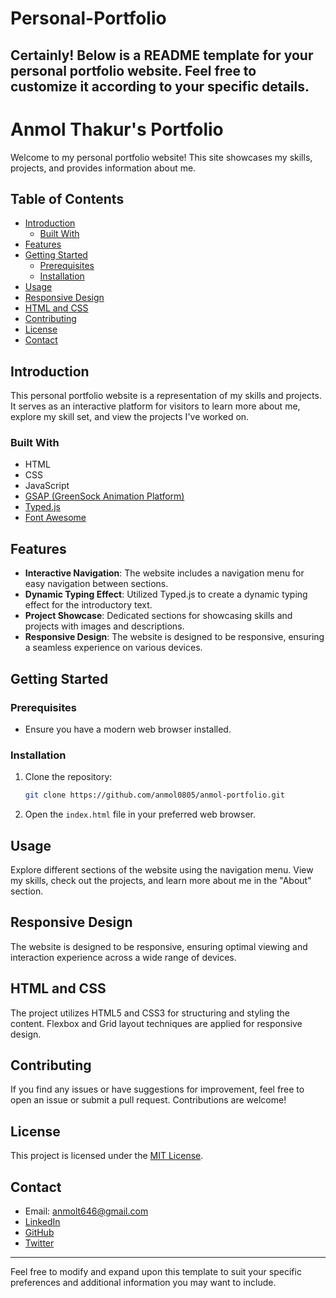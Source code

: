 # Personal-Portfolio
Certainly! Below is a README template for your personal portfolio website. Feel free to customize it according to your specific details.
---
# Anmol Thakur's Portfolio

Welcome to my personal portfolio website! This site showcases my skills, projects, and provides information about me.

## Table of Contents

- [Introduction](#introduction)
  - [Built With](#built-with)
- [Features](#features)
- [Getting Started](#getting-started)
  - [Prerequisites](#prerequisites)
  - [Installation](#installation)
- [Usage](#usage)
- [Responsive Design](#responsive-design)
- [HTML and CSS](#html-and-css)
- [Contributing](#contributing)
- [License](#license)
- [Contact](#contact)

## Introduction

This personal portfolio website is a representation of my skills and projects. It serves as an interactive platform for visitors to learn more about me, explore my skill set, and view the projects I've worked on.

### Built With

- HTML
- CSS
- JavaScript
- [GSAP (GreenSock Animation Platform)](https://greensock.com/gsap/)
- [Typed.js](https://github.com/mattboldt/typed.js/)
- [Font Awesome](https://fontawesome.com/)

## Features

- **Interactive Navigation**: The website includes a navigation menu for easy navigation between sections.
- **Dynamic Typing Effect**: Utilized Typed.js to create a dynamic typing effect for the introductory text.
- **Project Showcase**: Dedicated sections for showcasing skills and projects with images and descriptions.
- **Responsive Design**: The website is designed to be responsive, ensuring a seamless experience on various devices.

## Getting Started

### Prerequisites

- Ensure you have a modern web browser installed.

### Installation

1. Clone the repository:
   ```sh
   git clone https://github.com/anmol0805/anmol-portfolio.git
   ```

2. Open the `index.html` file in your preferred web browser.

## Usage

Explore different sections of the website using the navigation menu. View my skills, check out the projects, and learn more about me in the "About" section.

## Responsive Design

The website is designed to be responsive, ensuring optimal viewing and interaction experience across a wide range of devices.

## HTML and CSS

The project utilizes HTML5 and CSS3 for structuring and styling the content. Flexbox and Grid layout techniques are applied for responsive design.

## Contributing

If you find any issues or have suggestions for improvement, feel free to open an issue or submit a pull request. Contributions are welcome!

## License

This project is licensed under the [MIT License](LICENSE).

## Contact

- Email: anmolt646@gmail.com
- [LinkedIn](https://www.linkedin.com/in/anmol646/)
- [GitHub](https://github.com/anmol0805)
- [Twitter](https://twitter.com/_thakuranmol_)

---

Feel free to modify and expand upon this template to suit your specific preferences and additional information you may want to include.
